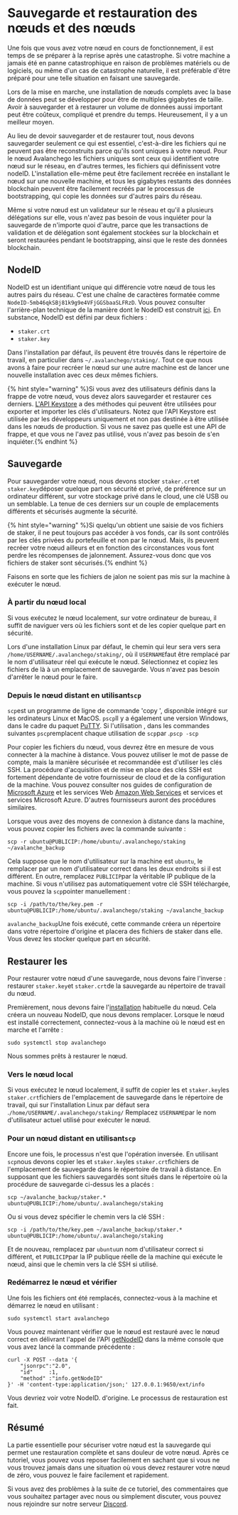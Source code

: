# Sauvegarde et restauration des nœuds et des nœuds

Une fois que vous avez votre nœud en cours de fonctionnement, il est temps de se préparer à la reprise après une catastrophe. Si votre machine a jamais été en panne catastrophique en raison de problèmes matériels ou de logiciels, ou même d'un cas de catastrophe naturelle, il est préférable d'être préparé pour une telle situation en faisant une sauvegarde.

Lors de la mise en marche, une installation de nœuds complets avec la base de données peut se développer pour être de multiples gigabytes de taille. Avoir à sauvegarder et à restaurer un volume de données aussi important peut être coûteux, compliqué et prendre du temps. Heureusement, il y a un meilleur moyen.

Au lieu de devoir sauvegarder et de restaurer tout, nous devons sauvegarder seulement ce qui est essentiel, c'est-à-dire les fichiers qui ne peuvent pas être reconstruits parce qu'ils sont uniques à votre nœud. Pour le nœud Avalanchego les fichiers uniques sont ceux qui identifient votre nœud sur le réseau, en d'autres termes, les fichiers qui définissent votre nodeID. L'installation elle-même peut être facilement recréée en installant le nœud sur une nouvelle machine, et tous les gigabytes restants des données blockchain peuvent être facilement recréés par le processus de bootstrapping, qui copie les données sur d'autres pairs du réseau.

Même si votre nœud est un validateur sur le réseau et qu'il a plusieurs délégations sur elle, vous n'avez pas besoin de vous inquiéter pour la sauvegarde de n'importe quoi d'autre, parce que les transactions de validation et de délégation sont également stockées sur la blockchain et seront restaurées pendant le bootstrapping, ainsi que le reste des données blockchain.

## NodeID

NodeID est un identifiant unique qui différencie votre nœud de tous les autres pairs du réseau. C'est une chaîne de caractères formatée comme `NodeID-5mb46qkSBj81k9g9e4VFjGGSbaaSLFRzD`. Vous pouvez consulter l'arrière-plan technique de la manière dont le NodeID est construit [ici](../../references/cryptographic-primitives.md#tls-addresses). En substance, NodeID est défini par deux fichiers :

* `staker.crt`
* `staker.key`

Dans l'installation par défaut, ils peuvent être trouvés dans le répertoire de travail, en particulier dans `~/.avalanchego/staking/`. Tout ce que nous avons à faire pour recréer le nœud sur une autre machine est de lancer une nouvelle installation avec ces deux mêmes fichiers.

{% hint style="warning" %}Si vous avez des utilisateurs définis dans la frappe de votre nœud, vous devez alors sauvegarder et restaurer ces derniers. [L'API Keystore](../../avalanchego-apis/keystore-api.md) a des méthodes qui peuvent être utilisées pour exporter et importer les clés d'utilisateurs. Notez que l'API Keystore est utilisée par les développeurs uniquement et non pas destinée à être utilisée dans les nœuds de production. Si vous ne savez pas quelle est une API de frappe, et que vous ne l'avez pas utilisé, vous n'avez pas besoin de s'en inquiéter.{% endhint %}

## Sauvegarde

Pour sauvegarder votre nœud, nous devons stocker `staker.crt`et `staker.key`déposer quelque part en sécurité et privé, de préférence sur un ordinateur différent, sur votre stockage privé dans le cloud, une clé USB ou un semblable. La tenue de ces derniers sur un couple de emplacements différents et sécurisés augmente la sécurité.

{% hint style="warning" %}Si quelqu'un obtient une saisie de vos fichiers de staker, il ne peut toujours pas accéder à vos fonds, car ils sont contrôlés par les clés privées du portefeuille et non par le nœud. Mais, ils peuvent recréer votre nœud ailleurs et en fonction des circonstances vous font perdre les récompenses de jalonnement. Assurez-vous donc que vos fichiers de staker sont sécurisés.{% endhint %}

Faisons en sorte que les fichiers de jalon ne soient pas mis sur la machine à exécuter le nœud.

### À partir du nœud local

Si vous exécutez le nœud localement, sur votre ordinateur de bureau, il suffit de naviguer vers où les fichiers sont et de les copier quelque part en sécurité.

Lors d'une installation Linux par défaut, le chemin qui leur sera vers sera `/home/USERNAME/.avalanchego/staking/`, où il `USERNAME`faut être remplacé par le nom d'utilisateur réel qui exécute le nœud. Sélectionnez et copiez les fichiers de là à un emplacement de sauvegarde. Vous n'avez pas besoin d'arrêter le nœud pour le faire.

### Depuis le nœud distant en utilisant`scp`

`scp`est un programme de ligne de commande 'copy ', disponible intégré sur les ordinateurs Linux et MacOS. `pscp`Il y a également une version Windows, dans le cadre du paquet [PuTTY](https://www.chiark.greenend.org.uk/~sgtatham/putty/latest.html). Si l'utilisation , dans les commandes suivantes `pscp`remplacent chaque utilisation de `scp`par .`pscp -scp`

Pour copier les fichiers du nœud, vous devrez être en mesure de vous connecter à la machine à distance. Vous pouvez utiliser le mot de passe de compte, mais la manière sécurisée et recommandée est d'utiliser les clés SSH. La procédure d'acquisition et de mise en place des clés SSH est fortement dépendante de votre fournisseur de cloud et de la configuration de la machine. Vous pouvez consulter nos guides de configuration de [Microsoft Azure](set-up-an-avalanche-node-with-microsoft-azure.md) et les services Web [Amazon Web Services](setting-up-an-avalanche-node-with-amazon-web-services-aws.md) et services et services Microsoft Azure. D'autres fournisseurs auront des procédures similaires.

Lorsque vous avez des moyens de connexion à distance dans la machine, vous pouvez copier les fichiers avec la commande suivante :

```text
scp -r ubuntu@PUBLICIP:/home/ubuntu/.avalanchego/staking ~/avalanche_backup
```

Cela suppose que le nom d'utilisateur sur la machine est `ubuntu`, le remplacer par un nom d'utilisateur correct dans les deux endroits si il est différent. En outre, remplacez `PUBLICIP`par la véritable IP publique de la machine. Si vous n'utilisez pas automatiquement votre clé SSH téléchargée, vous pouvez la `scp`pointer manuellement :

```text
scp -i /path/to/the/key.pem -r ubuntu@PUBLICIP:/home/ubuntu/.avalanchego/staking ~/avalanche_backup
```

`avalanche_backup`Une fois exécuté, cette commande créera un répertoire dans votre répertoire d'origine et placera des fichiers de staker dans elle. Vous devez les stocker quelque part en sécurité.

## Restaurer les

Pour restaurer votre nœud d'une sauvegarde, nous devons faire l'inverse : restaurer `staker.key`et `staker.crt`de la sauvegarde au répertoire de travail du nœud.

Premièrement, nous devons faire l'[installation](set-up-node-with-installer.md) habituelle du nœud. Cela créera un nouveau NodeID, que nous devons remplacer. Lorsque le nœud est installé correctement, connectez-vous à la machine où le nœud est en marche et l'arrête :

```text
sudo systemctl stop avalanchego
```

Nous sommes prêts à restaurer le nœud.

### Vers le nœud local

Si vous exécutez le nœud localement, il suffit de copier les et `staker.key`les `staker.crt`fichiers de l'emplacement de sauvegarde dans le répertoire de travail, qui sur l'installation Linux par défaut sera .`/home/USERNAME/.avalanchego/staking/` Remplacez `USERNAME`par le nom d'utilisateur actuel utilisé pour exécuter le nœud.

### Pour un nœud distant en utilisant`scp`

Encore une fois, le processus n'est que l'opération inversée. En utilisant `scp`nous devons copier les et `staker.key`les `staker.crt`fichiers de l'emplacement de sauvegarde dans le répertoire de travail à distance. En supposant que les fichiers sauvegardés sont situés dans le répertoire où la procédure de sauvegarde ci-dessus les a placés :

```text
scp ~/avalanche_backup/staker.* ubuntu@PUBLICIP:/home/ubuntu/.avalanchego/staking
```

Ou si vous devez spécifier le chemin vers la clé SSH :

```text
scp -i /path/to/the/key.pem ~/avalanche_backup/staker.* ubuntu@PUBLICIP:/home/ubuntu/.avalanchego/staking
```

Et de nouveau, remplacez par `ubuntu`un nom d'utilisateur correct si différent, et `PUBLICIP`par la IP publique réelle de la machine qui exécute le nœud, ainsi que le chemin vers la clé SSH si utilisé.

### Redémarrez le nœud et vérifier

Une fois les fichiers ont été remplacés, connectez-vous à la machine et démarrez le nœud en utilisant :

```text
sudo systemctl start avalanchego
```

Vous pouvez maintenant vérifier que le nœud est restauré avec le nœud correct en délivrant l'appel de l'API [getNodeID](https://docs.avax.network/build/avalanchego-apis/info-api#info-getnodeid) dans la même console que vous avez lancé la commande précédente :

```text
curl -X POST --data '{
    "jsonrpc":"2.0",
    "id"     :1,
    "method" :"info.getNodeID"
}' -H 'content-type:application/json;' 127.0.0.1:9650/ext/info
```

Vous devriez voir votre NodeID. d'origine. Le processus de restauration est fait.

## Résumé

La partie essentielle pour sécuriser votre nœud est la sauvegarde qui permet une restauration complète et sans douleur de votre nœud. Après ce tutoriel, vous pouvez vous reposer facilement en sachant que si vous ne vous trouvez jamais dans une situation où vous devez restaurer votre nœud de zéro, vous pouvez le faire facilement et rapidement.

Si vous avez des problèmes à la suite de ce tutoriel, des commentaires que vous souhaitez partager avec nous ou simplement discuter, vous pouvez nous rejoindre sur notre serveur [Discord](https://chat.avalabs.org/).

